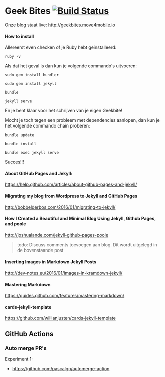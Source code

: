 # Geek Bites [![Build Status](https://travis-ci.org/move4mobile/geekbites.svg?branch=develop)](https://travis-ci.org/move4mobile/geekbites)

Onze blog staat live: http://geekbites.move4mobile.io


#### How to install
Allereerst even checken of je Ruby hebt geinstalleerd:

`ruby -v`

Als dat het geval is dan kun je volgende commando's uitvoeren:

`sudo gem install bundler`

`sudo gem install jekyll`

`bundle`

`jekyll serve`

En je bent klaar voor het schrijven van je eigen Geekbite!

Mocht je toch tegen een probleem met dependencies aanlopen, dan kun je het volgende commando chain proberen:

`bundle update` 

`bundle install`

`bundle exec jekyll serve`

Succes!!!

#### About GitHub Pages and Jekyll:
https://help.github.com/articles/about-github-pages-and-jekyll/

#### Migrating my blog from Wordpress to Jekyll and GitHub Pages
http://bobbelderbos.com/2016/01/migrating-to-jekyll/

#### How I Created a Beautiful and Minimal Blog Using Jekyll, Github Pages, and poole
http://joshualande.com/jekyll-github-pages-poole

> todo: Discuss comments toevoegen aan blog. Dit wordt uitgelegd in de bovenstaande post

#### Inserting Images in Markdown Jekyll Posts
http://dev-notes.eu/2016/01/images-in-kramdown-jekyll/

#### Mastering Markdown
https://guides.github.com/features/mastering-markdown/

#### cards-jekyll-template
https://github.com/willianjusten/cards-jekyll-template


## GitHub Actions
### Auto merge PR's

Experiment 1:
* https://github.com/pascalgn/automerge-action

